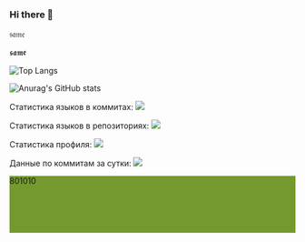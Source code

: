 ### Hi there 👋

𝔰𝔞𝔪𝔢

𝖘𝖆𝖒𝖊

![Top Langs](https://github-readme-stats.vercel.app/api/top-langs/?username=LupanovEvgeniyHTML)

![Anurag's GitHub stats](https://github-readme-stats.vercel.app/api?username=LupanovEvgeniyHTML&show_icons=true&theme=radical)

Статистика языков в коммитах:
![](https://github-profile-summary-cards.vercel.app/api/cards/most-commit-language?username=LupanovEvgeniyHTML&theme=solarized_dark)

Статистика языков в репозиториях:
![](https://github-profile-summary-cards.vercel.app/api/cards/repos-per-language?username=LupanovEvgeniyHTML&theme=solarized_dark)

Статистика профиля:
![](https://github-profile-summary-cards.vercel.app/api/cards/stats?username=LupanovEvgeniyHTML&theme=solarized_dark)

Данные по коммитам за сутки:
![](https://github-profile-summary-cards.vercel.app/api/cards/productive-time?username=LupanovEvgeniyHTML&theme=solarized_dark)

<div style="wigth:100px; height:100px; background-color: #74992e;">
    801010
</div>

<!--
**LupanovEvgeniyHTML/LupanovEvgeniyHTML** is a ✨ _special_ ✨ repository because its `README.md` (this file) appears on your GitHub profile.

Here are some ideas to get you started:

- 🔭 I’m currently working on ...
- 🌱 I’m currently learning ...
- 👯 I’m looking to collaborate on ...
- 🤔 I’m looking for help with ...
- 💬 Ask me about ...
- 📫 How to reach me: ...
- 😄 Pronouns: ...
- ⚡ Fun fact: ...
-->
